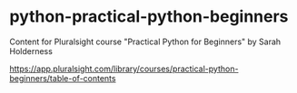 # python-practical-python-beginners

Content for Pluralsight course "Practical Python for Beginners" by Sarah Holderness

https://app.pluralsight.com/library/courses/practical-python-beginners/table-of-contents
